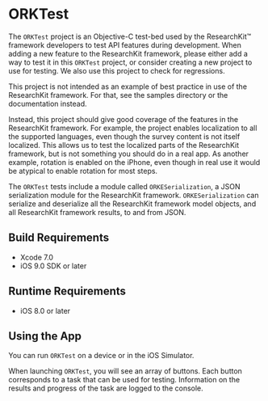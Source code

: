 # ORKTest

The `ORKTest` project is an Objective-C test-bed used by the ResearchKit™ framework
developers to test API features during development. When adding a new
feature to the ResearchKit framework, please either add a way to test it in this
`ORKTest` project, or consider creating a new project to use for
testing. We also use this project to check for regressions.

This project is not intended as an example of best practice in use of
the ResearchKit framework. For that, see the samples directory or the documentation
instead.

Instead, this project should give good coverage of the features in
the ResearchKit framework. For example, the project enables localization to all the
supported languages, even though the survey content is not itself
localized. This allows us to test the localized parts of the ResearchKit framework,
but is not something you should do in a real app. As another example,
rotation is enabled on the iPhone, even though in real use it would be
atypical to enable rotation for most steps.

The `ORKTest` tests include a module called `ORKESerialization`, a
JSON serialization module for the ResearchKit framework. `ORKESerialization` can
serialize and deserialize all the ResearchKit framework model objects, and all
ResearchKit framework results, to and from JSON.


## Build Requirements

+ Xcode 7.0
+ iOS 9.0 SDK or later


## Runtime Requirements

+ iOS 8.0 or later


## Using the App

You can run `ORKTest` on a device or in the iOS Simulator.

When launching `ORKTest`, you will see an array of buttons. Each
button corresponds to a task that can be used for testing. Information
on the results and progress of the task are logged to the console.

